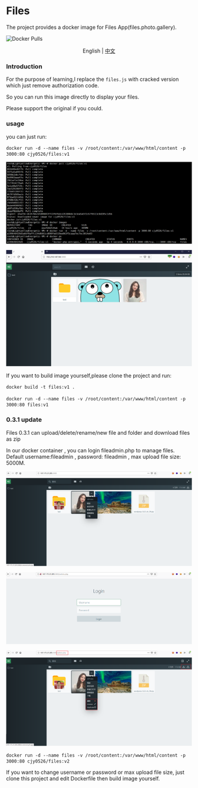 # Files

The project provides a docker image for Files App(files.photo.gallery).

![Docker Pulls](https://img.shields.io/docker/pulls/cjy0526/files)

<p align="center">
English | <a href="README.zh-CN.md">中文</a>
</p>


### Introduction

For the purpose of learning,I replace the `files.js` with cracked version which just remove authorization code.

So you can run this image directly to display your files.

Please support the original if you could.



### usage

you can just run:

```
docker run -d --name files -v /root/content:/var/www/html/content -p 3000:80 cjy0526/files:v1
```

![DockerOperation](img/DockerOperation.png)

![web](img/web.png)





If you want to build image yourself,please clone the project and run:

```
docker build -t files:v1 .

docker run -d --name files -v /root/content:/var/www/html/content -p 3000:80 files:v1
```



### 0.3.1 update

Files 0.3.1 can upload/delete/rename/new file and folder  and download files as zip

In our docker container , you can login fileadmin.php to manage files. Default username:fileadmin , password: fileadmin ,  max upload file size: 5000M.

![](img/default.png)

![](img/login.png)

![](img/admin.png)



```
docker run -d --name files -v /root/content:/var/www/html/content -p 3000:80 cjy0526/files:v2
```



If you want to change username or password or max upload file size, just clone this project and edit Dockerfile then build image yourself.



